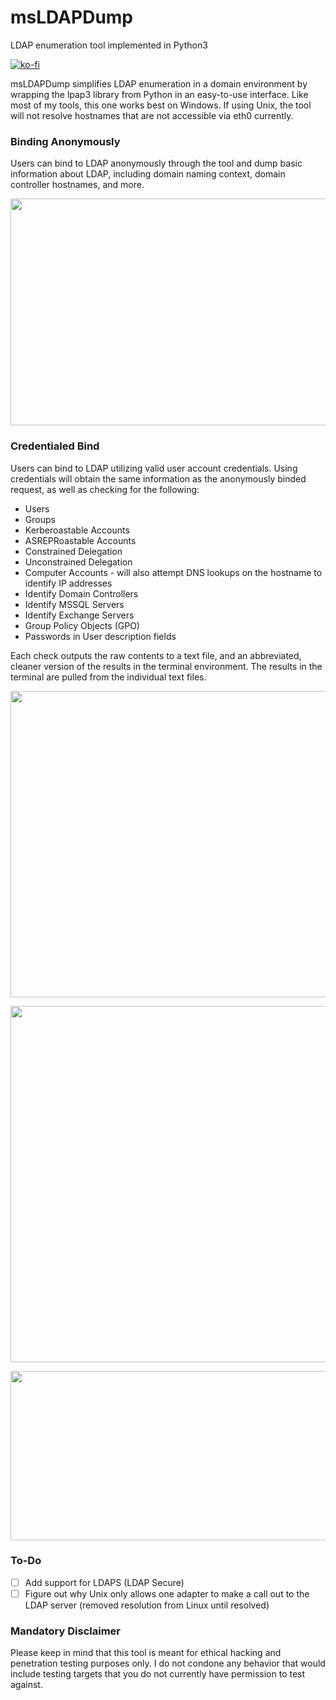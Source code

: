 # msLDAPDump
LDAP enumeration tool implemented in Python3

[![ko-fi](https://ko-fi.com/img/githubbutton_sm.svg)](https://ko-fi.com/M4M03Q2JN)

msLDAPDump simplifies LDAP enumeration in a domain environment by wrapping the lpap3 library from Python in an easy-to-use interface. Like most of my tools, this one works best on Windows. If using Unix, the tool will not resolve hostnames that are not accessible via eth0 currently.

### Binding Anonymously

Users can bind to LDAP anonymously through the tool and dump basic information about LDAP, including domain naming context, domain controller hostnames, and more.

<p align="center">
  <img src="https://github.com/dievus/msLDAPDump/blob/main/images/image3.png" width="923" height="363"/>
</p>

### Credentialed Bind

Users can bind to LDAP utilizing valid user account credentials. Using credentials will obtain the same information as the anonymously binded request, as well as checking for the following:

* Users
* Groups
* Kerberoastable Accounts
* ASREPRoastable Accounts
* Constrained Delegation
* Unconstrained Delegation
* Computer Accounts - will also attempt DNS lookups on the hostname to identify IP addresses
* Identify Domain Controllers
* Identify MSSQL Servers
* Identify Exchange Servers
* Group Policy Objects (GPO)
* Passwords in User description fields

Each check outputs the raw contents to a text file, and an abbreviated, cleaner version of the results in the terminal environment. The results in the terminal are pulled from the individual text files.

<p align="center">
  <img src="https://github.com/dievus/msLDAPDump/blob/main/images/image.png" width="800" height="490"/>
</p>

<p align="center">
  <img src="https://github.com/dievus/msLDAPDump/blob/main/images/image1.png" width="807" height="570"/>
</p>

<p align="center">
  <img src="https://github.com/dievus/msLDAPDump/blob/main/images/image2.png"width="834" height="271"/>
</p>

### To-Do
- [ ] Add support for LDAPS (LDAP Secure)
- [ ] Figure out why Unix only allows one adapter to make a call out to the LDAP server (removed resolution from Linux until resolved)

### Mandatory Disclaimer
Please keep in mind that this tool is meant for ethical hacking and penetration testing purposes only. I do not condone any behavior that would include testing targets that you do not currently have permission to test against.
